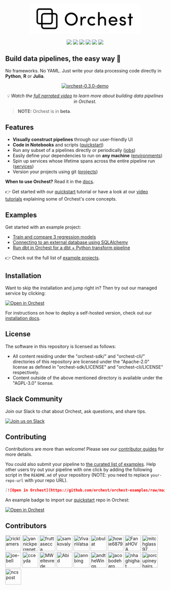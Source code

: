 <p align="center">
<a href="https://orchest.io">
  <img src="docs/source/img/logo.png" width="350px" />
</a>
</p>

<p align="center">
<a href=https://orchest.io><img src="https://img.shields.io/badge/Website-violet?style=flat&logo=webflow&labelColor=5c5c5c"></a>
<a href=https://docs.orchest.io/en/stable><img src="https://readthedocs.org/projects/orchest/badge/?version=stable&style=flat"></a>
<a href=https://www.orchest.io/video-tutorials><img src="https://img.shields.io/badge/Video tutorials-blue?style=flat&logo=airplayvideo&labelColor=5c5c5c"></a>
<a href=https://docs.orchest.io/en/stable/getting_started/quickstart.html><img src="https://img.shields.io/badge/Quickstart-blue?style=flat&logo=readthedocs&labelColor=5c5c5c&color=fc0373"></a>
<a href=https://www.orchest.io/#orchest-cloud><img src="https://img.shields.io/badge/Orchest%20Cloud-blue?style=flat&logo=iCloud&labelColor=5c5c5c&logoColor=white"></a>
<a href=https://join.slack.com/t/orchest/shared_invite/zt-g6wooj3r-6XI8TCWJrXvUnXKdIKU_8w><img src="https://img.shields.io/badge/Slack-violet?style=flat&logo=slack&labelColor=5c5c5c"></a>
</p>

## Build data pipelines, the easy way 🙌

No frameworks. No YAML. Just write your data processing code directly in **Python**, **R** or
**Julia**.

<p align="center">
<a target="_blank" href="https://vimeo.com/589879082"><img src="https://user-images.githubusercontent.com/1309307/111806797-a2c10300-88d2-11eb-9f21-bf1544f95b34.gif" width="868px" alt="orchest-0.3.0-demo" /></a/></p>
<p align="center">
  <i>💡 Watch the <a target="_blank" href="https://vimeo.com/589879082">full narrated video</a> to learn more about building data pipelines in Orchest.</i>
 </p>

> **NOTE:** Orchest is in **beta**.

## Features

- **Visually construct pipelines** through our user-friendly UI
- **Code in Notebooks** and scripts
  ([quickstart](https://docs.orchest.io/en/stable/getting_started/quickstart.html))
- Run any subset of a pipelines directly or periodically
  ([jobs](https://docs.orchest.io/en/stable/fundamentals/jobs.html))
- Easily define your dependencies to run on **any machine**
  ([environments](https://docs.orchest.io/en/stable/fundamentals/environments.html))
- Spin up services whose lifetime spans across the entire pipeline run
  ([services](https://docs.orchest.io/en/stable/fundamentals/services.html))
- Version your projects using git
  ([projects](https://docs.orchest.io/en/stable/fundamentals/projects.html))

**When to use Orchest?** Read it in the
[docs](https://docs.orchest.io/en/stable/getting_started/when_to_use_orchest.html).

👉 Get started with our
[quickstart](https://docs.orchest.io/en/stable/getting_started/quickstart.html) tutorial or have a look at our [video tutorials](https://www.orchest.io/video-tutorials) explaining some of Orchest's core concepts.

## Examples
Get started with an example project:
- [Train and compare 3 regression models](https://github.com/orchest/quickstart)
- [Connecting to an external database using SQLAlchemy](https://github.com/astrojuanlu/orchest-sqlalchemy)
- [Run dbt in Orchest for a dbt + Python transform pipeline](https://github.com/ricklamers/orchest-dbt)

👉 Check out the full list of [example projects](https://github.com/orchest/orchest-examples).

## Installation

Want to skip the installation and jump right in? Then try out our managed service by clicking:

[![Open in Orchest](https://github.com/orchest/orchest-examples/raw/main/imgs/open_in_orchest_large.svg)](https://cloud.orchest.io/)

For instructions on how to deploy a self-hosted version, check out our [installation
docs](https://docs.orchest.io/en/stable/getting_started/installation.html).

## License

The software in this repository is licensed as follows:

- All content residing under the "orchest-sdk/" and "orchest-cli/" directories of this repository
  are licensed under the "Apache-2.0" license as defined in "orchest-sdk/LICENSE" and
  "orchest-cli/LICENSE" respectively.
- Content outside of the above mentioned directory is available under the "AGPL-3.0" license.

## Slack Community

Join our Slack to chat about Orchest, ask questions, and share tips.

[![Join us on Slack](https://img.shields.io/badge/%20-Join%20us%20on%20Slack-blue?style=for-the-badge&logo=slack&labelColor=5c5c5c)](https://join.slack.com/t/orchest/shared_invite/zt-g6wooj3r-6XI8TCWJrXvUnXKdIKU_8w)

## Contributing

Contributions are more than welcome! Please see our
[contributor guides](https://docs.orchest.io/en/stable/development/contributing.html)
for more details.

You could also submit your pipeline to [the curated list of examples](https://github.com/orchest/orchest-examples). Help other users try out your pipeline with one click by adding the following script in the `README.md` of your repository (NOTE: you need to replace `your-repo-url` with your repo URL).

```markdown
[![Open in Orchest](https://github.com/orchest/orchest-examples/raw/main/imgs/open_in_orchest.svg)](https://cloud.orchest.io/?import_url=your-repo-url)
```

An example badge to import our [quickstart](https://github.com/orchest/quickstart) repo in Orchest:

[![Open in Orchest](https://github.com/orchest/orchest-examples/raw/main/imgs/open_in_orchest.svg)](https://cloud.orchest.io/?import_url=https://github.com/orchest/quickstart)

## Contributors

<!-- To get src for img: https://api.github.com/users/username -->

<a href="https://github.com/ricklamers"><img src="https://avatars2.githubusercontent.com/u/1309307?v=4" title="ricklamers" width="50" height="50"></a>
<a href="https://github.com/yannickperrenet"><img src="https://avatars0.githubusercontent.com/u/26223174?v=4" title="yannickperrenet" width="50" height="50"></a>
<a href="https://github.com/fruttasecca"><img src="https://avatars3.githubusercontent.com/u/19429509?v=4" title="fruttasecca" width="50" height="50"></a>
<a href="https://github.com/samkovaly"><img src="https://avatars2.githubusercontent.com/u/32314099?v=4" title="samkovaly" width="50" height="50"></a>
<a href="https://github.com/VivanVatsa"><img src="https://avatars0.githubusercontent.com/u/56357691?v=4" title="VivanVatsa" width="50" height="50"></a>
<a href="https://github.com/obulat"><img src="https://avatars1.githubusercontent.com/u/15233243?v=4" title="obulat" width="50" height="50"></a>
<a href="https://github.com/howie6879"><img src="https://avatars.githubusercontent.com/u/17047388?v=4" title="howie6879" width="50" height="50"></a>
<a href="https://github.com/FanaHOVA"><img src="https://avatars.githubusercontent.com/u/6490430?v=4" title="FanaHOVA" width="50" height="50"></a>
<a href="https://github.com/mitchglass97"><img src="https://avatars.githubusercontent.com/u/52224377?v=4" title="mitchglass97" width="50" height="50"></a>
<a href="https://github.com/joe-bell"><img src="https://avatars.githubusercontent.com/u/7349341?v=4" title="joe-bell" width="50" height="50"></a>
<a href="https://github.com/cceyda"><img src="https://avatars.githubusercontent.com/u/15624271?v=4" title="cceyda" width="50" height="50"></a>
<a href="https://github.com/MWeltevrede"><img src="https://avatars.githubusercontent.com/u/31962715?v=4" title="MWeltevrede" width="50" height="50"></a>
<a href="https://github.com/kingabzpro"><img src="https://avatars.githubusercontent.com/u/36753484?v=4" title="Abid" width="50" height="50"></a>
<a href="https://github.com/iannbing"><img src="https://avatars.githubusercontent.com/u/627607?v=4" title="iannbing" width="50" height="50"></a>
<a href="https://github.com/andtheWings"><img src="https://avatars.githubusercontent.com/u/5892089?v=4" title="andtheWings" width="50" height="50"></a>
<a href="https://github.com/jacobodeharo"><img src="https://avatars.githubusercontent.com/jacobodeharo?v=4" title="jacobodeharo" width="50" height="50"></a>
<a href="https://github.com/nhaghighat"><img src="https://avatars.githubusercontent.com/u/3792293?v=4" title="nhaghighat" width="50" height="50"></a>
<a href="https://github.com/porcupineyhairs"><img src="https://avatars.githubusercontent.com/u/61983466?v=4" title="porcupineyhairs" width="50" height="50"></a>
<a href="https://github.com/ncspost"><img src="https://avatars.githubusercontent.com/ncspost?v=4" title="ncspost" width="50" height="50"></a>
